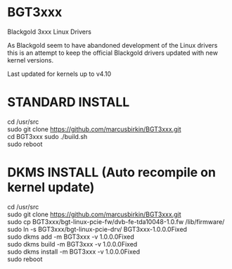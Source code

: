 BGT3xxx
=======

Blackgold 3xxx Linux Drivers

As Blackgold seem to have abandoned development of the Linux drivers this is an attempt to keep the official Blackgold drivers updated with new kernel versions.

Last updated for kernels up to v4.10

STANDARD INSTALL
================
cd /usr/src  
sudo git clone https://github.com/marcusbirkin/BGT3xxx.git  
cd BGT3xxx
sudo ./build.sh  
sudo reboot

DKMS INSTALL (Auto recompile on kernel update)
==============================================
cd /usr/src  
sudo git clone https://github.com/marcusbirkin/BGT3xxx.git  
sudo cp BGT3xxx/bgt-linux-pcie-fw/dvb-fe-tda10048-1.0.fw /lib/firmware/  
sudo ln -s  BGT3xxx/bgt-linux-pcie-drv/ BGT3xxx-1.0.0.0Fixed  
sudo dkms add -m BGT3xxx -v 1.0.0.0Fixed  
sudo dkms build -m BGT3xxx -v 1.0.0.0Fixed  
sudo dkms install -m BGT3xxx -v 1.0.0.0Fixed  
sudo reboot
